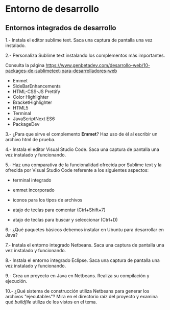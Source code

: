# Entorno de desarrollo

## Entornos integrados de desarrollo

1.- Instala el editor sublime text. Saca una captura de pantalla una vez instalado.



2.- Personaliza Sublime text instalando los complementos más importantes. 

Consulta la página https://www.genbetadev.com/desarrollo-web/10-packages-de-sublimetext-para-desarrolladores-web

- Emmet
- SideBarEnhancements
- HTML-CSS-JS Prettify
- Color Highlighter
- BracketHighlighter 
- HTML5
- Terminal
- JavaScriptNext ES6
- PackageDev



3.- ¿Para que sirve el complemento **Emmet**? Haz uso de él al escribir un archivo html de prueba.



4.- Instala el editor Visual Studio Code. Saca una captura de pantalla una vez instalado y funcionando.



5.- Haz una comparativa de la funcionalidad ofrecida por Sublime text y la ofrecida por Visual Studio Code referente a los siguientes  aspectos:

- terminal integrado

- emmet incorporado

- iconos para los tipos de archivos

- atajo de teclas para comentar (Ctrl+Shift+7)

- atajo de teclas para buscar y seleccionar (Ctrl+D)

  

6.- ¿Qué paquetes básicos debemos instalar en Ubuntu para desarrollar en Java?



7.- Instala el entorno integrado Netbeans. Saca una captura de pantalla una vez instalado y funcionando. 



8.- Instala el entorno integrado Eclipse. Saca una captura de pantalla una vez instalado y funcionando. 



9.- Crea un proyecto en Java en Netbeans. Realiza su compilación y ejecución.



10.- ¿Qué sistema de construcción utiliza Netbeans para generar los archivos "ejecutables"? Mira en el directorio raíz del proyecto y examina qué *buildfile* utiliza de los vistos en el tema.

